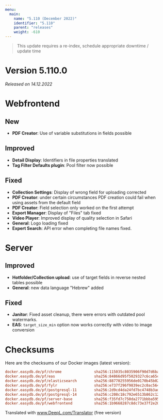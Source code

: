 ```yaml
---
menu:
  main:
    name: "5.110 (December 2022)"
    identifier: "5.110"
    parent: "releases"
    weight: -610
---
```



> This update requires a re-index, schedule appropriate downtime / update time


# Version 5.110.0

*Released on 14.12.2022*

# Webfrontend

## New

* **PDF Creator**: Use of variable substitutions in fields possible

## Improved

* **Detail Display**: Identifiers in file properties translated
* **Tag Filter Defaults plugin**: Pool filter now possible

## Fixed
* **Collection Settings**: Display of wrong field for uploading corrected
* **PDF Creator**: under certain circumstances PDF creation could fail when using assets from the default field
* **PDF Creator**: Field selection only worked on the first attempt
* **Export Manager**: Display of "Files" tab fixed
* **Video Player**: Improved display of quality selection in Safari
* **General**: Logo loading fixed
* **Expert Search**: API error when completing file names fixed.


# Server

## Improved

* **Hotfolder/Collection upload**: use of target fields in reverse nested tables possible
* **General**: new data language "Hebrew" added

## Fixed

* **Janitor**: Fixed asset cleanup, there were errors with outdated pool watermarks.
* **EAS**: `target_size_min` option now works correctly with video to image conversion


# Checksums

Here are the checksums of our Docker images (latest version):

```ini
docker.easydb.de/pf/chrome               sha256:115035c8035906f90d7d6bacb52137f018c669b70274a364df05d112ad39bb6c
docker.easydb.de/pf/eas                  sha256:84866d95f5029327c6ca65cadcabb9185f820ea1495ac24a9cd2ea34099fb3d5
docker.easydb.de/pf/elasticsearch        sha256:88770255956de0170b45b02574201d0e8b1516dae5023b1ae6b268ff3c6af4d1
docker.easydb.de/pf/fylr                 sha256:e737f296f9839ec2c0ac56454ca9e23d0f39edc666725c423bdf16206eb9f992
docker.easydb.de/pf/postgresql-11        sha256:2d9cd4da24fd7bc4748b3ad9cacd9354783b7fc9c150f59525bb51f085e289af
docker.easydb.de/pf/postgresql-14        sha256:c208c18c792e6513b862c120da45948ac49aa87c83bbca9af3fab685e0124206
docker.easydb.de/pf/server-base          sha256:f35fd7c750da2771bbba59515f98e207dc29813bee362b070ec008d8627fdea7
docker.easydb.de/pf/webfrontend          sha256:1b9668287c8dc73e37f2e209ad3d8a92a509f2663f822b5aa6cf7bf0bb6fa585
```

Translated with www.DeepL.com/Translator (free version)
